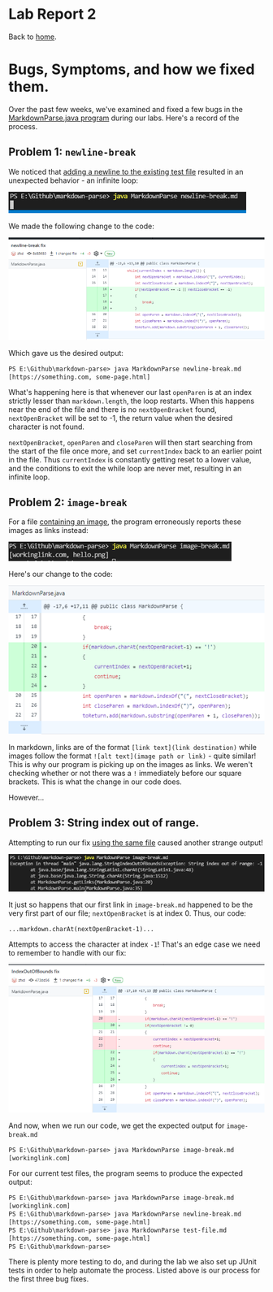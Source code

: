 Lab Report 2
============

Back to [home](../index).

# Bugs, Symptoms, and how we fixed them.

Over the past few weeks, we've examined and fixed a few bugs in the [MarkdownParse.java program](https://github.com/zfxd/markdown-parse) during our labs. Here's a record of the process.

## Problem 1: `newline-break`
We noticed that [adding a newline to the existing test file](](https://github.com/zfxd/markdown-parse/blob/main/newline-break.md)) resulted in an unexpected behavior - an infinite loop:

![newline-break](newline-break.PNG)

We made the following change to the code:

![newline-break fix](newline-fix.PNG)

Which gave us the desired output:

```
PS E:\Github\markdown-parse> java MarkdownParse newline-break.md
[https://something.com, some-page.html]
```

What's happening here is that whenever our last `openParen` is at an index strictly lesser than `markdown.length`, the loop restarts. When this happens near the end of the file and there is no `nextOpenBracket` found, `nextOpenBracket` will be set to -1, the return value when the desired character is not found. 

`nextOpenBracket`, `openParen` and `closeParen` will then start searching from the start of the file once more, and set `currentIndex` back to an earlier point in the file. Thus `currentIndex` is constantly getting reset to a lower value, and the conditions to exit the while loop are never met, resulting in an infinite loop.

## Problem 2: `image-break`

For a file [containing an image](https://github.com/zfxd/markdown-parse/blob/main/image-break.md), the program erroneously reports these images as links instead:

![image-break](image-break.PNG)

Here's our change to the code:

![image-break fix](image-fix.PNG)

In markdown, links are of the format `[link text](link destination)` while images follow the format `![alt text](image path or link)` - quite similar! This is why our program is picking up on the images as links. We weren't checking whether or not there was a `!` immediately before our square brackets. This is what the change in our code does.

However...

## Problem 3: String index out of range.

Attempting to run our fix [using the same file](https://github.com/zfxd/markdown-parse/blob/main/image-break.md) caused another strange output!

![String index out of range.](index-break.PNG)

It just so happens that our first link in `image-break.md` happened to be the very first part of our file; `nextOpenBracket` is at index 0. Thus, our code:

```
...markdown.charAt(nextOpenBracket-1)...
```

Attempts to access the character at index `-1`! That's an edge case we need to remember to handle with our fix:

![Index out of bounds fix](index-fix.PNG)

And now, when we run our code, we get the expected output for `image-break.md`

```
PS E:\Github\markdown-parse> java MarkdownParse image-break.md
[workinglink.com]
```

For our current test files, the program seems to produce the expected output:

```
PS E:\Github\markdown-parse> java MarkdownParse image-break.md
[workinglink.com]
PS E:\Github\markdown-parse> java MarkdownParse newline-break.md  
[https://something.com, some-page.html]
PS E:\Github\markdown-parse> java MarkdownParse test-file.md    
[https://something.com, some-page.html]
PS E:\Github\markdown-parse>
```

There is plenty more testing to do, and during the lab we also set up JUnit tests in order to help automate the process. Listed above is our process for the first three bug fixes.